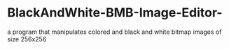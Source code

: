 # BlackAndWhite-BMB-Image-Editor-
 a program that manipulates colored and black and white bitmap images of size 256x256
